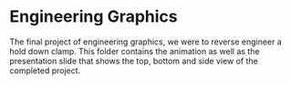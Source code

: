 # Engineering Graphics
The final project of engineering graphics, we were to reverse engineer a hold down clamp. This folder contains the animation as well as the presentation slide that shows the top, bottom and side view of the completed project.
